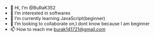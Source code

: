 - 👋 Hi, I’m @BuRaK352
- 👀 I’m interested in softwares
- 🌱 I’m currently learning JavaScript(beginner)
- 💞️ I’m looking to collaborate on,I dont know because I am beginner
- 📫 How to reach me burak141721@gmail.com

<!---
BuRaK352/BuRaK352 is a ✨ special ✨ repository because its `README.md` (this file) appears on your GitHub profile.
You can click the Preview link to take a look at your changes.
--->
